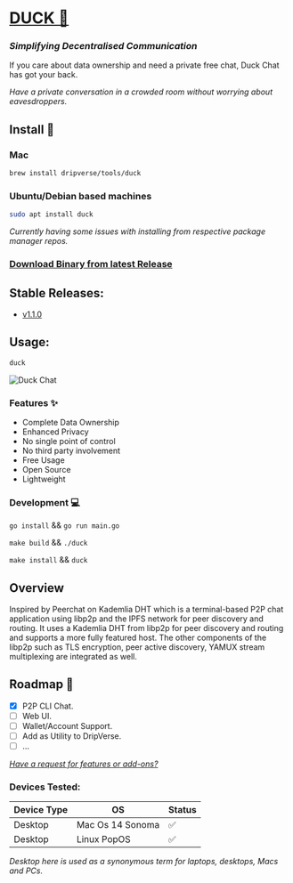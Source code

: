 # [DUCK 🦆](https://duck.dripverse.org)

### _Simplifying Decentralised Communication_

If you care about data ownership and need a private free chat, Duck Chat has got your back.

_Have a private conversation in a crowded room without worrying about eavesdroppers._

## Install 🦆

### Mac

```sh
brew install dripverse/tools/duck
```

### Ubuntu/Debian based machines


```sh
sudo apt install duck
```

_Currently having some issues with installing from respective package manager repos._

### [Download Binary from latest Release](https://github.com/DripVerse/duck/releases)

## Stable Releases:
- [v1.1.0](https://github.com/DripVerse/duck/releases/tag/v1.1.0)

## Usage:

```sh
duck
```

![Duck Chat](https://duck.dripverse.org/images/about/cli.png "Duck Chat")

### Features ✨
- Complete Data Ownership
- Enhanced Privacy
- No single point of control
- No third party involvement
- Free Usage
- Open Source
- Lightweight

### Development 💻

`go install` && `go run main.go`

`make build` && `./duck`

`make install` && `duck`

## Overview

Inspired by Peerchat on Kademlia DHT which is a terminal-based P2P chat application using libp2p and the IPFS network for peer discovery and routing.
It uses a Kademlia DHT from libp2p for peer discovery and routing and supports a more fully featured host. The other components of the libp2p such as TLS encryption, peer active discovery, YAMUX stream multiplexing are integrated as well.

## Roadmap 🚀

- [x] P2P CLI Chat.
- [ ] Web UI.
- [ ] Wallet/Account Support.
- [ ] Add as Utility to DripVerse.
- [ ] ...

_[Have a request for features or add-ons?](https://github.com/DripVerse/duck/issues)_

### Devices Tested:

| Device Type | OS | Status |
| --- | --- | --- |
| Desktop | Mac Os 14 Sonoma | ✅ |
| Desktop | Linux PopOS | ✅ |

_Desktop here is used as a synonymous term for laptops, desktops, Macs and PCs._
